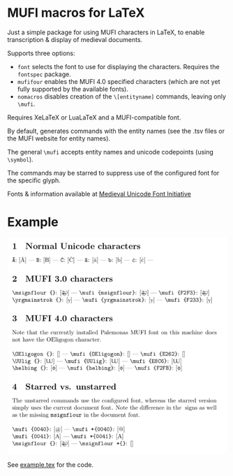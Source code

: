 MUFI macros for LaTeX
=====================

Just a simple package for using MUFI characters in LaTeX, to enable transcription & display of medieval documents.

Supports three options:
- `font` selects the font to use for displaying the characters. Requires the `fontspec` package.
- `mufifour` enables the MUFI 4.0 specified characters (which are not yet fully supported by the available fonts).
- `nomacros` disables creation of the `\[entityname]` commands, leaving only `\mufi`.

Requires XeLaTeX or LuaLaTeX and a MUFI-compatible font.

By default, generates commands with the entity names (see the .tsv files or the MUFI website for entity names).

The general `\mufi` accepts entity names and unicode codepoints (using `\symbol`).

The commands may be starred to suppress use of the configured font for the specific glyph.

Fonts & information available at [Medieval Unicode Font Initiative](http://www.mufi.info/)

Example
=======

![example](docs/latex/mufi/example.png?raw=true)

See [example.tex](docs/latex/mufi/example.tex?raw=true) for the code.